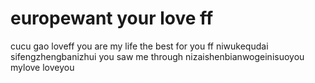 # europewant your love ff
cucu
gao
loveff
you are my life
the best for you ff
niwukequdai
sifengzhengbanizhui
you saw me through
nizaishenbianwogeinisuoyou
mylove
loveyou
